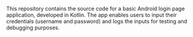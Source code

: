 This repository contains the source code for a basic Android login page application, developed in Kotlin. The app enables users to input their credentials (username and password) and logs the inputs for testing and debugging purposes.

